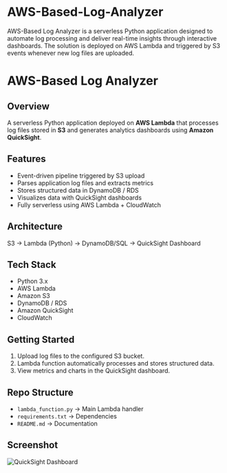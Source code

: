 # AWS-Based-Log-Analyzer
AWS-Based Log Analyzer is a serverless Python application designed to automate log processing and deliver real-time insights through interactive dashboards. The solution is deployed on AWS Lambda and triggered by S3 events whenever new log files are uploaded.
# AWS-Based Log Analyzer

## Overview
A serverless Python application deployed on **AWS Lambda** that processes log files stored in **S3** and generates analytics dashboards using **Amazon QuickSight**.  

## Features
- Event-driven pipeline triggered by S3 upload  
- Parses application log files and extracts metrics  
- Stores structured data in DynamoDB / RDS  
- Visualizes data with QuickSight dashboards  
- Fully serverless using AWS Lambda + CloudWatch  

## Architecture
S3 → Lambda (Python) → DynamoDB/SQL → QuickSight Dashboard  

## Tech Stack
- Python 3.x  
- AWS Lambda  
- Amazon S3  
- DynamoDB / RDS  
- Amazon QuickSight  
- CloudWatch  

## Getting Started
1. Upload log files to the configured S3 bucket.  
2. Lambda function automatically processes and stores structured data.  
3. View metrics and charts in the QuickSight dashboard.  

## Repo Structure
- `lambda_function.py` → Main Lambda handler  
- `requirements.txt` → Dependencies  
- `README.md` → Documentation  

## Screenshot
![QuickSight Dashboard](quicksight_dashboard.png)
